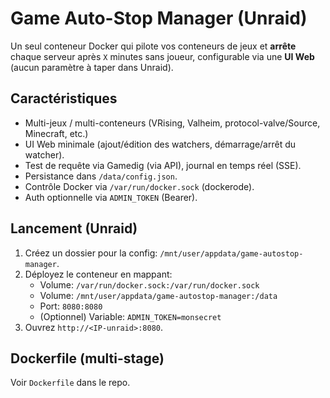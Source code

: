 # Game Auto-Stop Manager (Unraid)

Un seul conteneur Docker qui pilote vos conteneurs de jeux et **arrête** chaque serveur après `X` minutes sans joueur, configurable via une **UI Web** (aucun paramètre à taper dans Unraid).

## Caractéristiques
- Multi-jeux / multi-conteneurs (VRising, Valheim, protocol-valve/Source, Minecraft, etc.)
- UI Web minimale (ajout/édition des watchers, démarrage/arrêt du watcher).
- Test de requête via Gamedig (via API), journal en temps réel (SSE).
- Persistance dans `/data/config.json`.
- Contrôle Docker via `/var/run/docker.sock` (dockerode).
- Auth optionnelle via `ADMIN_TOKEN` (Bearer).

## Lancement (Unraid)
1. Créez un dossier pour la config: `/mnt/user/appdata/game-autostop-manager`.
2. Déployez le conteneur en mappant:
   - Volume: `/var/run/docker.sock:/var/run/docker.sock`
   - Volume: `/mnt/user/appdata/game-autostop-manager:/data`
   - Port: `8080:8080`
   - (Optionnel) Variable: `ADMIN_TOKEN=monsecret`
3. Ouvrez `http://<IP-unraid>:8080`.

## Dockerfile (multi-stage)
Voir `Dockerfile` dans le repo.
